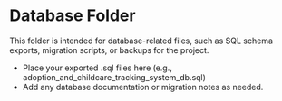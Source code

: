 # Database Folder

This folder is intended for database-related files, such as SQL schema exports, migration scripts, or backups for the project.
 
- Place your exported .sql files here (e.g., adoption_and_childcare_tracking_system_db.sql)
- Add any database documentation or migration notes as needed. 
